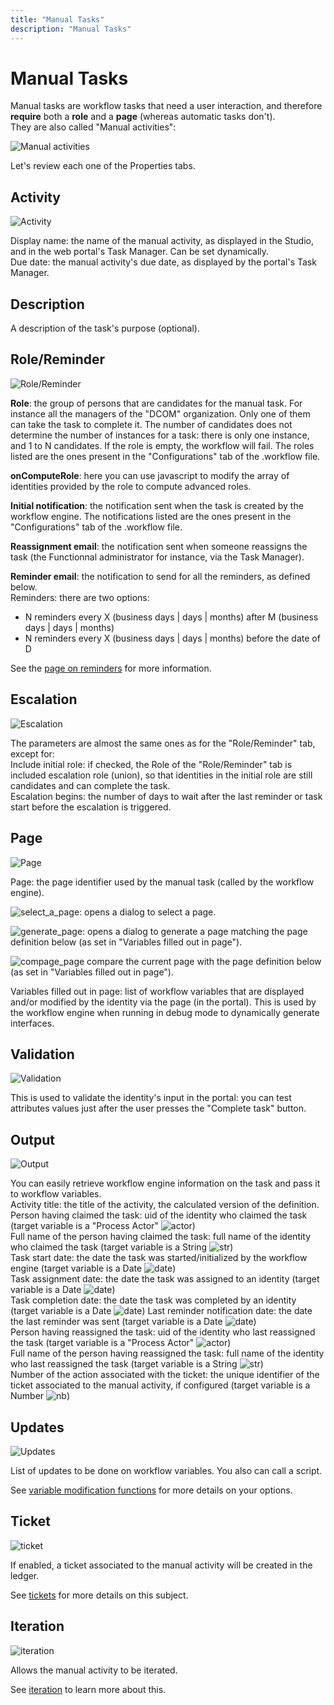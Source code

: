 ```yaml
---
title: "Manual Tasks"
description: "Manual Tasks"
---
```


# Manual Tasks

Manual tasks are workflow tasks that need a user interaction, and therefore **require** both a **role** and a **page** (whereas automatic tasks don't).  
They are also called "Manual activities":  

![Manual activities](./images/manual_activity_1.png "Manual activities")

Let's review each one of the Properties tabs.  

## Activity

![Activity](./images/activity.png "Activity")

Display name: the name of the manual activity, as displayed in the Studio, and in the web portal's Task Manager. Can be set dynamically.  
Due date: the manual activity's due date, as displayed by the portal's Task Manager.  

## Description

A description of the task's purpose (optional).  

## Role/Reminder

![Role/Reminder](./images/role_reminder.png "Role/Reminder")

**Role**: the group of persons that are candidates for the manual task. For instance all the managers of the "DCOM" organization. Only one of them can take the task to complete it. The number of candidates does not determine the number of instances for a task: there is only one instance, and 1 to N candidates. If the role is empty, the workflow will fail. The roles listed are the ones present in the "Configurations" tab of the .workflow file.  

**onComputeRole**: here you can use javascript to modify the array of identities provided by the role to compute advanced roles.  

**Initial notification**: the notification sent when the task is created by the workflow engine. The notifications listed are the ones present in the "Configurations" tab of the .workflow file.  

**Reassignment email**: the notification sent when someone reassigns the task (the Functionnal administrator for instance, via the Task Manager).  

**Reminder email**: the notification to send for all the reminders, as defined below.  
Reminders: there are two options:  

- N reminders every X (business days \| days \| months) after M (business days \| days \| months)  
- N reminders every X (business days \| days \| months) before the date of D  

See the [page on reminders](./08-time-management.md#reminders-escalation-and-task-expiration) for more information.  

## Escalation

![Escalation](./images/escalation.png "Escalation")  

The parameters are almost the same ones as for the "Role/Reminder" tab, except for:  
Include initial role: if checked, the Role of the "Role/Reminder" tab is included escalation role (union), so that identities in the initial role are still candidates and can complete the task.  
Escalation begins: the number of days to wait after the last reminder or task start before the escalation is triggered.  

## Page

![Page](./images/page.png "Page")

Page: the page identifier used by the manual task (called by the workflow engine).  

![select_a_page](./images/select_a_page.png "select_a_page"): opens a dialog to select a page.

![generate_page](./images/generate_page.png "generate_page"): opens a dialog to generate a page matching the page definition below (as set in "Variables filled out in page").

![compage_page](./images/compage_page.png "compage_page") compare the current page with the page definition below (as set in "Variables filled out in page").  

Variables filled out in page: list of workflow variables that are displayed and/or modified by the identity via the page (in the portal). This is used by the workflow engine when running in debug mode to dynamically generate interfaces.  

## Validation

![Validation](./images/validation.png "Validation")  

This is used to validate the identity's input in the portal: you can test attributes values just after the user presses the "Complete task" button.  

## Output

![Output](./images/output.png "Output")  

You can easily retrieve workflow engine information on the task and pass it to workflow variables.  
Activity title: the title of the activity, the calculated version of the definition.  
Person having claimed the task: uid of the identity who claimed the task (target variable is a "Process Actor" ![actor](./images/actor.png "actor"))  
Full name of the person having claimed the task: full name of the identity who claimed the task (target variable is a String ![str](./images/str.png "str"))  
Task start date: the date the task was started/initialized by the workflow engine (target variable is a Date ![date](./images/date.png "date"))  
Task assignment date: the date the task was assigned to an identity (target variable is a Date ![date](./images/date.png "date"))  
Task completion date: the date the task was completed by an identity (target variable is a Date ![date](./images/date.png "date"))
Last reminder notification date: the date the last reminder was sent (target variable is a Date ![date](./images/date.png "date"))  
Person having reassigned the task: uid of the identity who last reassigned the task (target variable is a "Process Actor" ![actor](./images/actor.png "actor"))  
Full name of the person having reassigned the task: full name of the identity who last reassigned the task (target variable is a String ![str](./images/str.png "str"))  
Number of the action associated with the ticket: the unique identifier of the ticket associated to the manual activity, if configured (target variable is a Number ![nb](./images/nb.png "nb"))  

## Updates

![Updates](./images/updates.png "Updates")  

List of updates to be done on workflow variables. You also can call a script.  

See [variable modification functions](./04-variables.md#understanding-variable-modification-actions) for more details on your options.  

## Ticket

![ticket](./images/ticket.png "ticket")  

If enabled, a ticket associated to the manual activity will be created in the ledger.  

See [tickets](./10-tickets.md) for more details on this subject.  

## Iteration

![iteration](./images/iteration.png "iteration")  

Allows the manual activity to be iterated.  

See [iteration](./06-iterations-and-subprocesses.md) to learn more about this.  
